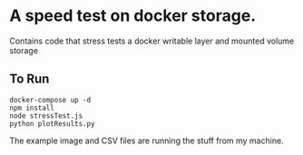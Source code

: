 # A speed test on docker storage.

Contains code that stress tests a docker writable layer and mounted volume
storage

## To Run

```console
docker-compose up -d
npm install
node stressTest.js
python plotResults.py
```

The example image and CSV files are running the stuff from my machine.